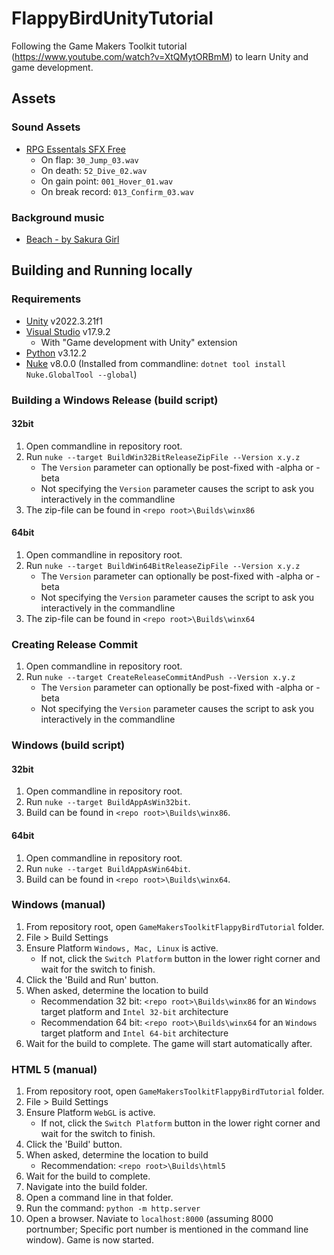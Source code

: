 # FlappyBirdUnityTutorial
Following the Game Makers Toolkit tutorial (https://www.youtube.com/watch?v=XtQMytORBmM) to learn Unity and game development.

## Assets
### Sound Assets
- [RPG Essentals SFX Free](https://leohpaz.itch.io/rpg-essentials-sfx-free)
  - On flap: `30_Jump_03.wav`
  - On death: `52_Dive_02.wav`
  - On gain point: `001_Hover_01.wav`
  - On break record: `013_Confirm_03.wav`
  
### Background music
- [Beach - by Sakura Girl](https://soundcloud.com/sakuragirl_official/beach)

## Building and Running locally
### Requirements
- [Unity](https://unity.com/releases/editor/archive) v2022.3.21f1
- [Visual Studio](https://visualstudio.microsoft.com/vs/community/) v17.9.2
	- With "Game development with Unity" extension
- [Python](https://www.python.org/downloads/) v3.12.2
- [Nuke](https://nuke.build/docs/introduction/) v8.0.0 (Installed from commandline: `dotnet tool install Nuke.GlobalTool --global`)

### Building a Windows Release (build script)
#### 32bit
1. Open commandline in repository root.
2. Run `nuke --target BuildWin32BitReleaseZipFile --Version x.y.z`
	- The `Version` parameter can optionally be post-fixed with -alpha or -beta
	- Not specifying the `Version` parameter causes the script to ask you interactively in the commandline
3. The zip-file can be found in `<repo root>\Builds\winx86`
#### 64bit 
1. Open commandline in repository root.
2. Run `nuke --target BuildWin64BitReleaseZipFile --Version x.y.z`
	- The `Version` parameter can optionally be post-fixed with -alpha or -beta
	- Not specifying the `Version` parameter causes the script to ask you interactively in the commandline
3. The zip-file can be found in `<repo root>\Builds\winx64`

### Creating Release Commit
1. Open commandline in repository root.
2. Run `nuke --target CreateReleaseCommitAndPush --Version x.y.z`
	- The `Version` parameter can optionally be post-fixed with -alpha or -beta
	- Not specifying the `Version` parameter causes the script to ask you interactively in the commandline

### Windows (build script)
#### 32bit
1. Open commandline in repository root.
2. Run `nuke --target BuildAppAsWin32bit`.
3. Build can be found in `<repo root>\Builds\winx86`.
#### 64bit
1. Open commandline in repository root.
2. Run `nuke --target BuildAppAsWin64bit`.
3. Build can be found in `<repo root>\Builds\winx64`.

### Windows (manual)
1. From repository root, open `GameMakersToolkitFlappyBirdTutorial` folder.
2. File > Build Settings
3. Ensure Platform `Windows, Mac, Linux` is active.
	- If not, click the `Switch Platform` button in the lower right corner and wait for the switch to finish.
4. Click the 'Build and Run' button.
5. When asked, determine the location to build
	- Recommendation 32 bit: `<repo root>\Builds\winx86` for an `Windows` target platform and `Intel 32-bit` architecture
	- Recommendation 64 bit: `<repo root>\Builds\winx64` for an `Windows` target platform and `Intel 64-bit` architecture
6. Wait for the build to complete. The game will start automatically after.

### HTML 5 (manual)
1. From repository root, open `GameMakersToolkitFlappyBirdTutorial` folder.
2. File > Build Settings
3. Ensure Platform `WebGL` is active.
	- If not, click the `Switch Platform` button in the lower right corner and wait for the switch to finish.
4. Click the 'Build' button.
5. When asked, determine the location to build
	- Recommendation: `<repo root>\Builds\html5`
6. Wait for the build to complete.
7. Navigate into the build folder.
8. Open a command line in that folder.
9. Run the command: `python -m http.server`
10. Open a browser. Naviate to `localhost:8000` (assuming 8000 portnumber; Specific port number is mentioned in the command line window). Game is now started.